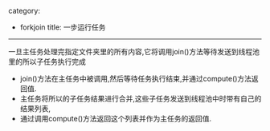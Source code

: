 category: 
- forkjoin
title: 一步运行任务
---
一旦主任务处理完指定文件夹里的所有内容,它将调用join()方法等待发送到线程池里的所以子任务执行完成

 
* join()方法在主任务中被调用,然后等待任务执行结束,并通过compute()方法返回值.
* 主任务将所以的子任务结果进行合并,这些子任务发送到线程池中时带有自己的结果列表,
* 通过调用compute()方法返回这个列表并作为主任务的返回值.

